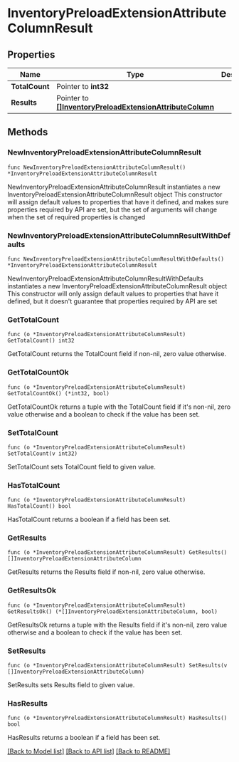 # InventoryPreloadExtensionAttributeColumnResult

## Properties

Name | Type | Description | Notes
------------ | ------------- | ------------- | -------------
**TotalCount** | Pointer to **int32** |  | [optional] 
**Results** | Pointer to [**[]InventoryPreloadExtensionAttributeColumn**](InventoryPreloadExtensionAttributeColumn.md) |  | [optional] 

## Methods

### NewInventoryPreloadExtensionAttributeColumnResult

`func NewInventoryPreloadExtensionAttributeColumnResult() *InventoryPreloadExtensionAttributeColumnResult`

NewInventoryPreloadExtensionAttributeColumnResult instantiates a new InventoryPreloadExtensionAttributeColumnResult object
This constructor will assign default values to properties that have it defined,
and makes sure properties required by API are set, but the set of arguments
will change when the set of required properties is changed

### NewInventoryPreloadExtensionAttributeColumnResultWithDefaults

`func NewInventoryPreloadExtensionAttributeColumnResultWithDefaults() *InventoryPreloadExtensionAttributeColumnResult`

NewInventoryPreloadExtensionAttributeColumnResultWithDefaults instantiates a new InventoryPreloadExtensionAttributeColumnResult object
This constructor will only assign default values to properties that have it defined,
but it doesn't guarantee that properties required by API are set

### GetTotalCount

`func (o *InventoryPreloadExtensionAttributeColumnResult) GetTotalCount() int32`

GetTotalCount returns the TotalCount field if non-nil, zero value otherwise.

### GetTotalCountOk

`func (o *InventoryPreloadExtensionAttributeColumnResult) GetTotalCountOk() (*int32, bool)`

GetTotalCountOk returns a tuple with the TotalCount field if it's non-nil, zero value otherwise
and a boolean to check if the value has been set.

### SetTotalCount

`func (o *InventoryPreloadExtensionAttributeColumnResult) SetTotalCount(v int32)`

SetTotalCount sets TotalCount field to given value.

### HasTotalCount

`func (o *InventoryPreloadExtensionAttributeColumnResult) HasTotalCount() bool`

HasTotalCount returns a boolean if a field has been set.

### GetResults

`func (o *InventoryPreloadExtensionAttributeColumnResult) GetResults() []InventoryPreloadExtensionAttributeColumn`

GetResults returns the Results field if non-nil, zero value otherwise.

### GetResultsOk

`func (o *InventoryPreloadExtensionAttributeColumnResult) GetResultsOk() (*[]InventoryPreloadExtensionAttributeColumn, bool)`

GetResultsOk returns a tuple with the Results field if it's non-nil, zero value otherwise
and a boolean to check if the value has been set.

### SetResults

`func (o *InventoryPreloadExtensionAttributeColumnResult) SetResults(v []InventoryPreloadExtensionAttributeColumn)`

SetResults sets Results field to given value.

### HasResults

`func (o *InventoryPreloadExtensionAttributeColumnResult) HasResults() bool`

HasResults returns a boolean if a field has been set.


[[Back to Model list]](../README.md#documentation-for-models) [[Back to API list]](../README.md#documentation-for-api-endpoints) [[Back to README]](../README.md)


